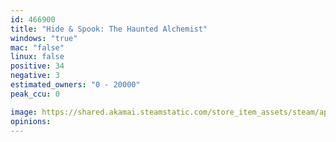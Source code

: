 ```yaml
---
id: 466900
title: "Hide & Spook: The Haunted Alchemist"
windows: "true"
mac: "false"
linux: false
positive: 34
negative: 3
estimated_owners: "0 - 20000"
peak_ccu: 0

image: https://shared.akamai.steamstatic.com/store_item_assets/steam/apps/466900/header.jpg?t=1477712921
opinions:
---
```

